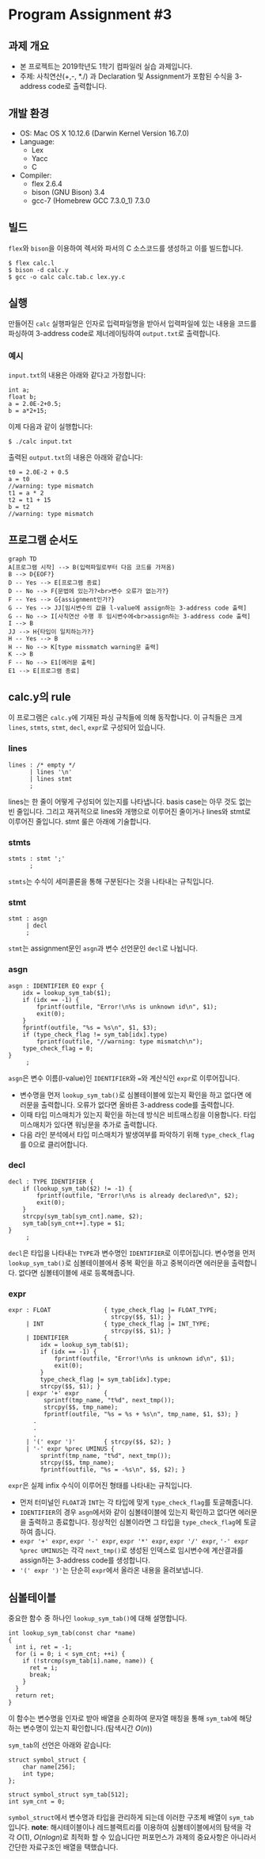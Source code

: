 ﻿# Program Assignment #3

## 과제 개요

- 본 프로젝트는 2019학년도 1학기 컴파일러 실습 과제입니다.
- 주제: 사칙연산(+,-, *./) 과 Declaration 및 Assignment가 포함된 수식을 3-address code로 출력합니다.

## 개발 환경

- OS: Mac OS X 10.12.6 (Darwin Kernel Version 16.7.0)
- Language:
	- Lex
	- Yacc
	- C
- Compiler:
	- flex 2.6.4
	- bison (GNU Bison) 3.4
	- gcc-7 (Homebrew GCC 7.3.0_1) 7.3.0

## 빌드

`flex`와 `bison`을 이용하여 렉서와 파서의 C 소스코드를 생성하고 이를 빌드합니다.
```
$ flex calc.l
$ bison -d calc.y
$ gcc -o calc calc.tab.c lex.yy.c
```

## 실행

만들어진 `calc` 실행파일은 인자로 입력파일명을 받아서 입력파일에 있는 내용을 코드를 파싱하여 3-address code로 제너레이팅하여 `output.txt`로 출력합니다.

### 예시

`input.txt`의 내용은 아래와 같다고 가정합니다:
```
int a;  
float b;  
a = 2.0E-2+0.5;  
b = a*2+15;
```

이제 다음과 같이 실행합니다:
```
$ ./calc input.txt
```

출력된 `output.txt`의 내용은 아래와 같습니다:
```
t0 = 2.0E-2 + 0.5  
a = t0  
//warning: type mismatch  
t1 = a * 2  
t2 = t1 + 15  
b = t2  
//warning: type mismatch
```

## 프로그램 순서도

```mermaid
graph TD
A[프로그램 시작] --> B(입력파일로부터 다음 코드를 가져옴)
B --> D{EOF?}
D -- Yes --> E[프로그램 종료]
D -- No --> F{문법에 있는가?<br>변수 오류가 없는가?}
F -- Yes --> G{assignment인가?}
G -- Yes --> JJ[임시변수의 값을 l-value에 assign하는 3-address code 출력]
G -- No --> I[사칙연산 수행 후 임시변수에<br>assign하는 3-address code 출력]
I --> B
JJ --> H{타입이 일치하는가?}
H -- Yes --> B
H -- No --> K[type missmatch warning문 출력]
K --> B
F -- No --> E1[에러문 출력]
E1 --> E[프로그램 종료]
```

## calc.y의 rule

이 프로그램은 `calc.y`에 기재된 파싱 규칙들에 의해 동작합니다. 이 규칙들은 크게 `lines`, `stmts`, `stmt`, `decl`, `expr`로 구성되어 있습니다.

### lines

```
lines : /* empty */
      | lines '\n'
      | lines stmt
      ;
```

lines는 한 줄이 어떻게 구성되어 있는지를 나타냅니다. basis case는 아무 것도 없는 빈 줄입니다. 그리고 재귀적으로 lines와 개행으로 이루어진 줄이거나 lines와 stmt로 이루어진 줄입니다. stmt 룰은 아래에 기술합니다.

### stmts

```
stmts : stmt ';'
      ;
```

`stmts`는 수식이 세미콜론을 통해 구분된다는 것을 나타내는 규칙입니다.

### stmt

```
stmt : asgn
     | decl
     ;
```

`stmt`는 assignment문인 `asgn`과 변수 선언문인 `decl`로 나뉩니다.

### asgn

```
asgn : IDENTIFIER EQ expr {
	idx = lookup_sym_tab($1);  
    if (idx == -1) {  
	    fprintf(outfile, "Error!\n%s is unknown id\n", $1);  
	    exit(0);
    }
    fprintf(outfile, "%s = %s\n", $1, $3);
    if (type_check_flag != sym_tab[idx].type)  
        fprintf(outfile, "//warning: type mismatch\n");  
    type_check_flag = 0;
}  
     ;
```

`asgn`은 변수 이름(l-value)인 `IDENTIFIER`와 `=`와 계산식인 `expr`로 이루어집니다. 
- 변수명을 먼저 `lookup_sym_tab()`로 심볼테이블에 있는지 확인을 하고 없다면 에러문을 출력합니다. 오류가 없다면 올바른 3-address code를 출력합니다.
-  이때 타입 미스매치가 있는지 확인을 하는데 방식은 비트매스킹을 이용합니다. 타입 미스매치가 있다면 워닝문을 추가로 출력합니다.
- 다음 라인 분석에서 타입 미스매치가 발생여부를 파악하기 위해 `type_check_flag`를 0으로 클리어합니다.

### decl

```
decl : TYPE IDENTIFIER {
	if (lookup_sym_tab($2) != -1) {  
		fprintf(outfile, "Error!\n%s is already declared\n", $2);
        exit(0);
    }
    strcpy(sym_tab[sym_cnt].name, $2);  
    sym_tab[sym_cnt++].type = $1;
}
     ;
```

`decl`은 타입을 나타내는 `TYPE`과 변수명인 `IDENTIFIER`로 이루어집니다. 변수명을 먼저 `lookup_sym_tab()`로 심볼테이블에서 중복 확인을 하고 중복이라면 에러문을 출력합니다. 없다면 심볼테이블에 새로 등록해줍니다.

### expr

```
expr : FLOAT               { type_check_flag |= FLOAT_TYPE;  
                             strcpy($$, $1); }  
     | INT                 { type_check_flag |= INT_TYPE;  
                             strcpy($$, $1); }  
     | IDENTIFIER          {
	     idx = lookup_sym_tab($1);  
         if (idx == -1) {  
             fprintf(outfile, "Error!\n%s is unknown id\n", $1);  
             exit(0);  
         }  
         type_check_flag |= sym_tab[idx].type;  
         strcpy($$, $1); }  
     | expr '+' expr       {
		  sprintf(tmp_name, "t%d", next_tmp());  
          strcpy($$, tmp_name);  
          fprintf(outfile, "%s = %s + %s\n", tmp_name, $1, $3); }
       .
       .
       .
     | '(' expr ')'        { strcpy($$, $2); }  
	 | '-' expr %prec UMINUS {
		 sprintf(tmp_name, "t%d", next_tmp());  
         strcpy($$, tmp_name);  
         fprintf(outfile, "%s = -%s\n", $$, $2); }   
```

`expr`은 실제 infix 수식이 이루어진 형태를 나타내는 규칙입니다.
- 먼저 터미널인 `FLOAT`과 `INT`는 각 타입에 맞게 `type_check_flag`를 토글해줍니다.
- `IDENTIFIER`의 경우 `asgn`에서와 같이 심볼테이블에 있는지 확인하고 없다면 에러문을 출력하고 종료합니다. 정상적인 심볼이라면 그 타입을 `type_check_flag`에 토글하여 줍니다.
- `expr '+' expr`, `expr '-' expr`, `expr '*' expr`, `expr '/' expr`, `'-' expr %prec UMINUS`는 각각 `next_tmp()`로 생성된 인덱스로 임시변수에 계산결과를 assign하는 3-address code를 생성합니다.
- `'(' expr ')'`는 단순히 `expr`에서 올라온 내용을 올려보냅니다.


## 심볼테이블

중요한 함수 중 하나인 `lookup_sym_tab()`에 대해 설명합니다.

```
int lookup_sym_tab(const char *name)  
{  
  int i, ret = -1;  
  for (i = 0; i < sym_cnt; ++i) {  
    if (!strcmp(sym_tab[i].name, name)) {  
      ret = i;  
      break;  
    }  
  }  
  return ret;  
}
```

이 함수는 변수명을 인자로 받아 배열을 순회하여 문자열 매칭을 통해 `sym_tab`에 해당하는 변수명이 있는지 확인합니다.(탐색시간 $O(n)$)

`sym_tab`의 선언은 아래와 같습니다:

```
struct symbol_struct {  
    char name[256];  
    int type;  
};  
  
struct symbol_struct sym_tab[512];  
int sym_cnt = 0;
```

`symbol_struct`에서 변수명과 타입을 관리하게 되는데 이러한 구조체 배열이 `sym_tab`입니다.
**note**: 해시테이블이나 레드블랙트리를 이용하여 심볼테이블에서의 탐색을 각각 $O(1)$, $O(nlogn)$로  최적화 할 수 있습니다만 퍼포먼스가 과제의 중요사항은 아니라서 간단한 자료구조인 배열을 택했습니다.
